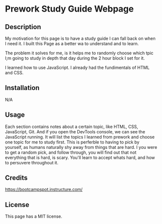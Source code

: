 # Prework Study Guide Webpage

## Description

My motivation for this page is to have a study guide I can fall back on when I need it. I built this Page as a better wa to understand and to learn. 

The problem it solves for me, is it helps me to randomly choose which tpic I;m going to study in depth that day during the 2 hour block I set for it. 

I learned how to use JavaScript. I already had the fundimentals of HTML and CSS. 

## Installation

N/A

## Usage

Each section contains notes about a certain topic, like HTML, CSS, JavaScript, Git. And if you open the DevTools console, we can see the JavaScript running. It will list the topics I learned from prework and choose one topic for me to study first. This is perferble to having to pick by yourself, as humans naturally shy away from things that are hard. I you were to get a random pick, and follow through, you will find out that not everything that is hard, is scary. You'll learn to accept whats hard, and how to persuvere throughout it. 

## Credits

https://bootcampspot.instructure.com/

## License

This page has a MIT license. 
